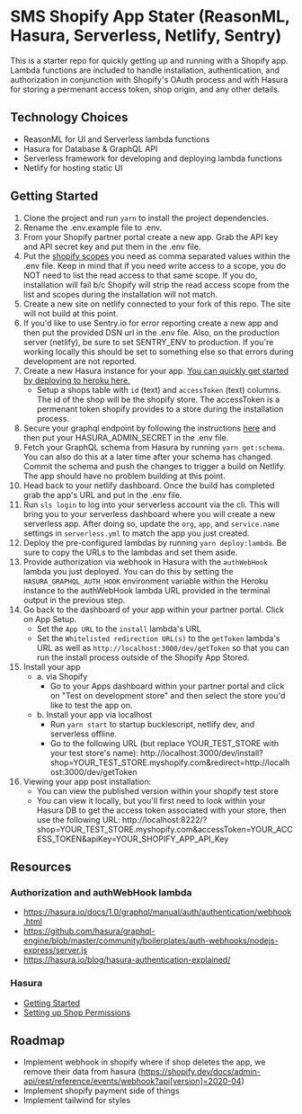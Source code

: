 # SMS Shopify App Stater (ReasonML, Hasura, Serverless, Netlify, Sentry)

This is a starter repo for quickly getting up and running with a Shopify app. Lambda functions are included to handle installation, authentication, and authorization in conjunction with Shopify's OAuth process and with Hasura for storing a permenant access token, shop origin, and any other details.

## Technology Choices 
- ReasonML for UI and Serverless lambda functions
- Hasura for Database & GraphQL API
- Serverless framework for developing and deploying lambda functions
- Netlify for hosting static UI

## Getting Started
1. Clone the project and run `yarn` to install the project dependencies.
2. Rename the .env.example file to .env.
3. From your Shopify partner portal create a new app. Grab the API key and API secret key and put them in the .env file.
4. Put the [shopify scopes](https://shopify.dev/docs/admin-api/access-scopes) you need as comma separated values within the .env file. Keep in mind that if you need write access to a scope, you do NOT need to list the read access to that same scope. If you do, installation will fail b/c Shopify will strip the read access scope from the list and scopes during the installation will not match.
5. Create a new site on netlify connected to your fork of this repo. The site will not build at this point.
6. If you'd like to use Sentry.io for error reporting create a new app and then put the provided DSN url in the .env file. Also, on the production server (netlify), be sure to set SENTRY_ENV to production. If you're working locally this should be set to something else so that errors during development are not reported.
7. Create a new Hasura instance for your app. [You can quickly get started by deploying to heroku here.](https://hasura.io/docs/1.0/graphql/manual/getting-started/heroku-simple.html)
    - Setup a shops table with `id` (text) and `accessToken` (text) columns. The id of the shop will be the shopify store. The accessToken is a permenant token shopify provides to a store during the installation process.
8. Secure your graphql endpoint by following the instructions [here](https://hasura.io/docs/1.0/graphql/manual/deployment/heroku/securing-graphql-endpoint.html) and then put your HASURA_ADMIN_SECRET in the .env file.
9. Fetch your GraphQL schema from Hasura by running `yarn get:schema`. You can also do this at a later time after your schema has changed. Commit the schema and push the changes to trigger a build on Netlify. The app should have no problem building at this point.
10. Head back to your netlify dashboard. Once the build has completed grab the app's URL and put in the .env file. 
11. Run `sls login` to log into your serverless account via the cli. This will bring you to your serverless dashboard where you will create a new serverless app. After doing so, update the `org`, `app`, and `service.name` settings in `serverless.yml` to match the app you just created.
12. Deploy the pre-configured lambdas by running `yarn deploy:lambda`. Be sure to copy the URLs to the lambdas and set them aside.
13. Provide authorization via webhook in Hasura with the `authWebHook` lambda you just deployed. You can do this by setting the `HASURA_GRAPHQL_AUTH_HOOK` environment variable within the Heroku instance to the authWebHook lambda URL provided in the terminal output in the previous step.
14. Go back to the dashboard of your app within your partner portal. Click on App Setup.
    - Set the `App URL` to the `install` lambda's URL
    - Set the `Whitelisted redirection URL(s)` to the `getToken` lambda's URL as well as `http://localhost:3000/dev/getToken` so that you can run the install process outside of the Shopify App Stored.
15. Install your app
    - a. via Shopify 
        - Go to your Apps dashboard within your partner portal and click on "Test on development store" and then select the store you'd like to test the app on.
    - b. Install your app via localhost
        - Run `yarn start` to startup bucklescript, netlify dev, and serverless offline.
        - Go to the following URL (but replace YOUR_TEST_STORE with your test store's name): http://localhost:3000/dev/install?shop=YOUR_TEST_STORE.myshopify.com&redirect=http://localhost:3000/dev/getToken
16. Viewing your app post installation:
    - You can view the published version within your shopify test store
    - You can view it locally, but you'll first need to look within your Hasura DB to get the access token associated with your store, then use the following URL: http://localhost:8222/?shop=YOUR_TEST_STORE.myshopify.com&accessToken=YOUR_ACCESS_TOKEN&apiKey=YOUR_SHOPIFY_APP_API_Key

## Resources

### Authorization and authWebHook lambda
- https://hasura.io/docs/1.0/graphql/manual/auth/authentication/webhook.html
- https://github.com/hasura/graphql-engine/blob/master/community/boilerplates/auth-webhooks/nodejs-express/server.js
- https://hasura.io/blog/hasura-authentication-explained/

### Hasura
- [Getting Started](https://hasura.io/docs/1.0/graphql/manual/getting-started/index.html)
- [Setting up Shop Permissions](https://hasura.io/docs/1.0/graphql/manual/auth/authorization/permission-rules.html)

## Roadmap

- Implement webhook in shopify where if shop deletes the app, we remove their data from hasura (https://shopify.dev/docs/admin-api/rest/reference/events/webhook?api[version]=2020-04)
- Implement shopify payment side of things
- Implement tailwind for styles